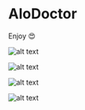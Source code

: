# AloDoctor

Enjoy 😍

![alt text](http://s9.picofile.com/file/8331029450/1.png)

![alt text](http://s9.picofile.com/file/8331029468/2.png)

![alt text](http://s8.picofile.com/file/8331029492/3.png)

![alt text](http://s8.picofile.com/file/8331029518/4.png)
